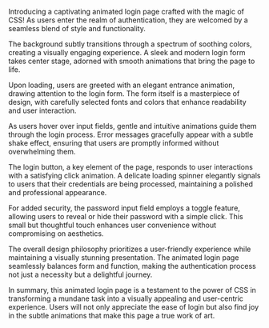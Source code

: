 Introducing a captivating animated login page crafted with the magic of CSS! As users enter the realm of authentication, they are welcomed by a seamless blend of style and functionality.

The background subtly transitions through a spectrum of soothing colors, creating a visually engaging experience. A sleek and modern login form takes center stage, adorned with smooth animations that bring the page to life.

Upon loading, users are greeted with an elegant entrance animation, drawing attention to the login form. The form itself is a masterpiece of design, with carefully selected fonts and colors that enhance readability and user interaction.

As users hover over input fields, gentle and intuitive animations guide them through the login process. Error messages gracefully appear with a subtle shake effect, ensuring that users are promptly informed without overwhelming them.

The login button, a key element of the page, responds to user interactions with a satisfying click animation. A delicate loading spinner elegantly signals to users that their credentials are being processed, maintaining a polished and professional appearance.

For added security, the password input field employs a toggle feature, allowing users to reveal or hide their password with a simple click. This small but thoughtful touch enhances user convenience without compromising on aesthetics.

The overall design philosophy prioritizes a user-friendly experience while maintaining a visually stunning presentation. The animated login page seamlessly balances form and function, making the authentication process not just a necessity but a delightful journey.

In summary, this animated login page is a testament to the power of CSS in transforming a mundane task into a visually appealing and user-centric experience. Users will not only appreciate the ease of login but also find joy in the subtle animations that make this page a true work of art.
